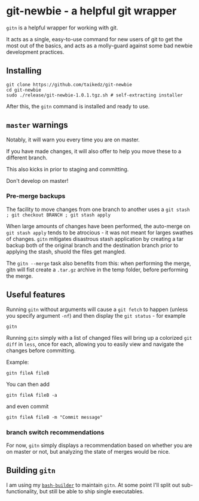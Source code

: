 # git-newbie - a helpful git wrapper

`gitn` is a helpful wrapper for working with git.

It acts as a single, easy-to-use command for new users of git to get the most out of the basics, and acts as a molly-guard against some bad newbie development practices.

## Installing

	git clone https://github.com/taikedz/git-newbie
	cd git-newbie
	sudo ./release/git-newbie-1.0.1.tgz.sh # self-extracting installer

After this, the `gitn` command is installed and ready to use.

## `master` warnings

Notably, it will warn you every time you are on master.

If you have made changes, it will also offer to help you move these to a different branch.

This also kicks in prior to staging and committing.

Don't develop on master!

### Pre-merge backups

The facility to move changes from one branch to another uses a `git stash ; git checkout BRANCH ; git stash apply`

When large amounts of changes have been performed, the auto-merge on `git stash apply` tends to be atrocious - it was not meant for larges swathes of changes. `gitn` mitigates disastrous stash application by creating a tar backup both of the original branch and the destination branch prior to applying the stash, shuold the files get mangled.

The `gitn --merge` task also benefits from this: when performing the merge, gitn will fist create a `.tar.gz` archive in the temp folder, before performing the merge.

## Useful features

Running `gitn` without arguments will cause a `git fetch` to happen (unless you specify argument `-nf`) and then display the `git status` - for example

	gitn

Running `gitn` simply with a list of changed files will bring up a colorized `git diff` in `less`, once for each, allowing you to easily view and navigate the changes before committing.

Example:

	gitn fileA fileB

You can then add

	gitn fileA fileB -a

and even commit

	gitn fileA fileB -m "Commit message"

### branch switch recommendations

For now, `gitn` simply displays a recommendation based on whether you are on master or not, but analyzing the state of merges would be nice.

## Building `gitn`

I am using my [`bash-builder`](https://github.com/taikedz/bash-builder) to maintain `gitn`. At some point I'll split out sub-functionality, but still be able to ship single executables.
